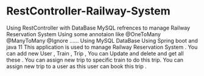 # RestController-Railway-System
Using RestController with DataBase MySQL refrences to manage Railway Reservation System
Using some annotaion like @OneToMany @ManyToMany @Ignore ......
Using MySQL DataBase 
Using Spring boot and java 11 
This application is used to manage Railway Reservation System . 
You can add new User , Train , Trip , 
You can Update and delete and get all these .
You can assign new trip to specific train to do this trip.
You can assign new trip to a user as this user can book this trip .

